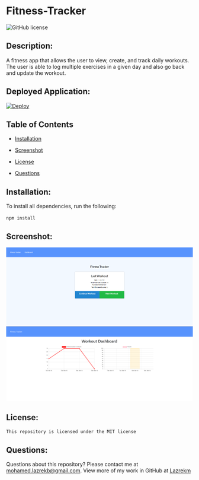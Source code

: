 # Fitness-Tracker
  ![GitHub license](https://img.shields.io/badge/license-MIT-blue.svg)

  ## Description:
A fitness app that allows the user to view, create, and track daily workouts. The user is able to log multiple exercises in a given day and also go back and update the workout.

## Deployed Application:
[![Deploy](https://www.herokucdn.com/deploy/button.svg)](https://fitness-tracker101.herokuapp.com/)
  
  ## Table of Contents 
  
  * [Installation](#installation)
  
  * [Screenshot](#screenshot)
  
 * [License](#license)
  
  * [Questions](#questions)
  
  ## Installation:
  To install all dependencies, run the following:

  `
  npm install
  `
  ## Screenshot:

  ![Screenshot techblog](./assets/Capture.PNG)
  ![Screenshot techblog](./assets/Capture1.PNG)

  ## License:
  

    This repository is licensed under the MIT license 

  ## Questions:
  Questions about this repository? Please contact me at [mohamed.lazrekb@gmail.com](mailto:mohamed.lazrekb@gmail.com). View more of my work in GitHub at [Lazrekm](https://github.com/lazrekm) 